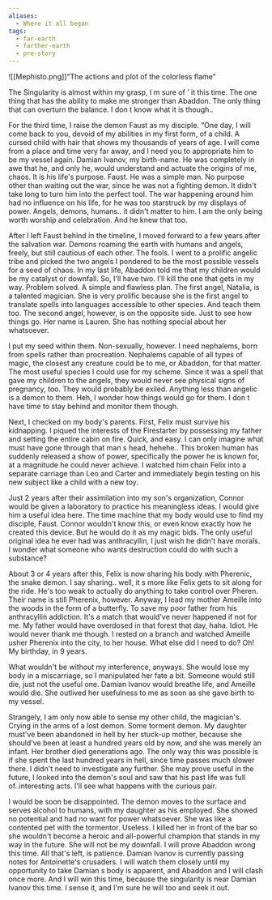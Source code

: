 ```yaml
---
aliases:
  - Where it all began
tags:
  - far-earth
  - farther-earth
  - pre-story
---
```

![[Mephisto.png]]"The actions and plot of the colorless flame"

The Singularity is almost within my grasp, I m sure of ’ it this time. The one thing that has the ability to make me stronger than Abaddon. The only thing that can overturn the balance. I don t know what it is though.. 

For the third time, I raise the demon Faust as my disciple. “One day, I will come back to you, devoid of my abilities in my first form, of a child. A cursed child with hair that shows my thousands of years of age. I will come from a place and time very far away, and I need you to appropriate him to be my vessel again. Damian Ivanov, my birth-name. He was completely in awe that he, and only he, would understand and actuate the origins of me, chaos. It is his life's purpose. Faust. He was a simple man. No purpose other than waiting out the war, since he was not a fighting demon. It didn't take long to turn him into the perfect tool. The war happening around him had no influence on his life, for he was too starstruck by my displays of power. Angels, demons, humans.. it didn't matter to him. I am the only being worth worship and celebration. And he knew that too. 

After I left Faust behind in the timeline, I moved forward to a few years after the salvation war. Demons roaming the earth with humans and angels, freely, but still cautious of each other. The fools. I went to a prolific angelic tribe and picked the two angels I pondered to be the most possible vessels for a seed of chaos. In my last life, Abaddon told me that my children would be my catalyst or downfall. So, I'll have two. I'll kill the one that gets in my way. Problem solved. A simple and flawless plan. The first angel, Natalia, is a talented magician. She is very prolific because she is the first angel to translate spells into languages accessible to other species. And teach them too. The second angel, however, is on the opposite side. Just to see how things go. Her name is Lauren. She has nothing special about her whatsoever.

I put my seed within them. Non-sexually, however. I need nephalems, born from spells rather than procreation. Nephalems capable of all types of magic, the closest any creature could be to me, or Abaddon, for that matter. The most useful species I could use for my scheme. Since it was a spell that gave my children to the angels, they would never see physical signs of pregnancy, too. They would probably be exiled. Anything less than angelic is a demon to them. Heh, I wonder how things would go for them. I don t have time to stay behind and monitor them though. 

Next, I checked on my body's parents. First, Felix must survive his kidnapping. I piqued the interests of the Firestarter by possessing my father and setting the entire cabin on fire. Quick, and easy. I can only imagine what must have gone through that man s head, hehehe.. This broken human has suddenly released a show of power, specifically the power he is known for, at a magnitude he could never achieve. I watched him chain Felix into a separate carriage than Leo and Carter and immediately begin testing on his new subject like a child with a new toy. 

Just 2 years after their assimilation into my son's organization, Connor would be given a laboratory to practice his meaningless ideas. I would give him a useful idea here. The time machine that my body would use to find my disciple, Faust. Connor wouldn't know this, or even know exactly how he created this device. But he would do it as my magic bids. The only useful original idea he ever had was anthracyllin, I just wish he didn't have morals. I wonder what someone who wants destruction could do with such a substance? 

About 3 or 4 years after this, Felix is now sharing his body with Pherenic, the snake demon. I say sharing.. well, it s more like Felix gets to sit along for the ride. He's too weak to actually do anything to take control over Pheren. Their name is still Pherenix, however. Anyway, I lead my mother Ameille into the woods in the form of a butterfly. To save my poor father from his anthracyllin addiction. It's a match that would've never happened if not for me. My father would have overdosed in that forest that day, haha. Idiot. He would never thank me though. I rested on a branch and watched Ameille usher Pherenix into the city, to her house. What else did I need to do? Oh! My birthday, in 9 years.

What wouldn't be without my interference, anyways. She would lose my body in a miscarriage, so I manipulated her fate a bit. Someone would still die, just not the useful one. Damian Ivanov would breathe life, and Ameille would die. She outlived her usefulness to me as soon as she gave birth to my vessel.

Strangely, I am only now able to sense my other child, the magician's. Crying in the arms of a lost demon. Some torment demon. My daughter must've been abandoned in hell by her stuck-up mother, because she should've been at least a hundred years old by now, and she was merely an infant. Her brother died generations ago. The only way this was possible is if she spent the last hundred years in hell, since time passes much slower there. I didn't need to investigate any further. She may prove useful in the future, I looked into the demon's soul and saw that his past life was full of..interesting acts. I'll see what happens with the curious pair. 

I would be soon be disappointed. The demon moves to the surface and serves alcohol to humans, with my daughter as his employed. She showed no potential and had no want for power whatsoever. She was like a contented pet with the tormentor. Useless. I killed her in front of the bar so she wouldn't become a heroic and all-powerful champion that stands in my way in the future. She will not be my downfall. I will prove Abaddon wrong this time. All that's left, is patience. Damian Ivanov is currently passing notes for Antoinette's crusaders. I will watch them closely until my opportunity to take Damian s body is apparent, and Abaddon and I will clash once more. And I will win this time, because the singularity is near Damian Ivanov this time. I sense it, and I'm sure he will too and seek it out.